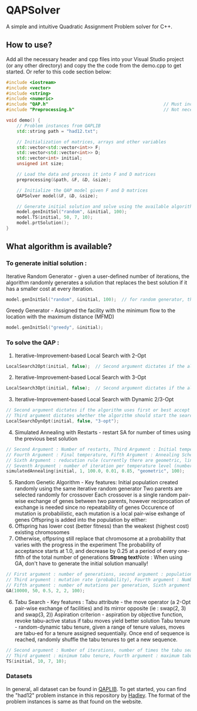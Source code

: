 # QAPSolver

A simple and intuitive Quadratic Assignment Problem solver for C++.

## How to use?
Add all the necessary header and cpp files into your Visual Studio project (or any other directory) and copy the the code from the demo.cpp to get started.
Or refer to this code section below:
```C++
#include <iostream>
#include <vector>
#include <string>
#include <numeric>
#include "QAP.h"                                            // Must include!
#include "Preprocessing.h"                                  // Not necessary, but highly recommended to use this preprocessing function

void demo() {
	// Problem instances from QAPLIB
	std::string path = "had12.txt";

	// Initialization of matrices, arrays and other variables
	std::vector<std::vector<int>> F;											    // flow matrix
	std::vector<std::vector<int>> D;									        // distance matrix
	std::vector<int> initial;												          // initial solution (permutation)
	unsigned int size;															          // = initial.size();

	// Load the data and process it into F and D matrices
	preprocessing(&path, &F, &D, &size);

	// Initialize the QAP model given F and D matrices
	QAPSolver model(&F, &D, &size);

	// Generate initial solution and solve using the available algorithms
	model.genInitSol("random", &initial, 100);								// generate initial solution with IRG, comment this out if using GA
	model.TS(initial, 50, 7, 10);												      // solve using algorithm, in this case Tabu Search
	model.prtSolution();														          // print the best permutation, solution and run time
}
```

## What algorithm is available?
### To generate initial solution :
Iterative Random Generator - given a user-defined number of iterations, the algorithm randomly generates a solution that replaces the best solution if it has a smaller cost at every iteration.
```C++
model.genInitSol("random", &initial, 100);  // for random generator, thrid argument is to adjust the number of iterations
```
Greedy Generator - Assigned the facility with the minimum flow to the location with the maximum distance (MFMD)
```C++
model.genInitSol("greedy", &initial);
```
### To solve the QAP :
1. Iterative-Improvement-based Local Search with 2-Opt
```C++
LocalSearch2Opt(initial, false);  // Second argument dictates if the algorithm uses first or best accept as improvement method
```
2. Iterative-Improvement-based Local Search with 3-Opt
```C++
LocalSearch3Opt(initial, false);  // Second argument dictates if the algorithm uses first or best accept as improvement method
```
3. Iterative-Improvement-based Local Search with Dynamic 2/3-Opt
```C++
// Second argument dictates if the algorithm uses first or best accept as improvement method
// Third argument dictates whether the algorithm should start the search with 2-Opt or 3-Opt
LocalSearchDynOpt(initial, false, "3-opt");
```
4. Simulated Annealing with Restarts - restart SA for number of times using the previous best solution
```C++
// Second Argument : Number of restarts, Third Argument : Initial temperature
// Fourth Argument : Final temperature, Fifth Argument : Annealing Schedule, alpha
// Sixth Argument : reducution rule (currently there are geometric, linear and exponential rule)
// Seventh Argument : number of iteration per temperature level (number of times of randomly picking a neighbour at a temperature) 
simulatedAnnealing(initial, 1, 100.0, 0.01, 0.85, "geometric", 100);
```
5. Random Genetic Algorithm - Key features:
Initial population created randomly using the same iterative random generator
Two parents are selected randomly for crossover
Each crossover is a single random pair-wise exchange of genes between two parents, however reciprocation of exchange is needed since no repeatability of genes
Occurence of mutation is probabilistic, each mutation is a local pair-wise exhange of genes
Offspring is added into the population by either:
  1. Offspring has lower cost (better fitness) than the weakest (highest cost) existing chromosomes
  2. Otherwise, offpsring still replace that chromosome at a probability that varies with the progress in the experiment
The probability of acceptance starts at 1.0, and decrease by 0.25 at a period of every one-fifth of the total number of generations
**Strong text**Note : When using GA, don't have to generate the initial solution manually!
```C++
// First argument : number of generations, second argument : population size
// Third argument : mutation rate (probability), Fourth argument : Number of crossover switches per generation
// Fifth argument : number of mutations per generation, Sixth argument : number of iterations (for random generation of initial population)
GA(10000, 50, 0.5, 2, 2, 100);
```
6. Tabu Search - Key features :
Tabu attribute - the move operator (a 2-Opt pair-wise exchange of facilities) and its mirror opposite (ie : swap(2, 3) and swap(3, 2))
Aspiration criterion - aspiration by objective function, revoke tabu-active status if tabu moves yield better solution
Tabu tenure - random-dynamic tabu tenure, given a range of tenure values, moves are tabu-ed for a tenure assigned sequentially. Once end of sequence is reached, randomly shuffle the tabu tenures to get a new sequence.
```C++
// Second argument : Number of iterations, number of times the tabu search is run
// Third argument : minimum tabu tenure, Fourth argument : maximum tabu tenure
TS(initial, 10, 7, 10);
```
### Datasets
In general, all dataset can be found in [QAPLIB](https://www.opt.math.tugraz.at/qaplib/inst.html). To get started, you can find the "had12" problem instance in this repository by [Hadley](https://www.opt.math.tugraz.at/qaplib/inst.html#HRW). The format of the problem instances is same as that found on the website.

